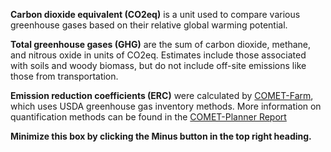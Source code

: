 
**Carbon dioxide equivalent (CO2eq)** is a unit used to compare various
greenhouse gases based on their relative global warming potential.

**Total greenhouse gases (GHG)** are the sum of carbon dioxide, methane,
and nitrous oxide in units of CO2eq. Estimates include those associated
with soils and woody biomass, but do not include off-site emissions like
those from transportation.

**Emission reduction coefficients (ERC)** were calculated by
<a href="https://comet-farm.com/" target="_blank"> COMET-Farm</a>, which
uses USDA greenhouse gas inventory methods. More information on
quantification methods can be found in the
<a href="https://storage.googleapis.com/comet_public_directory/planner50states/pdfs/COMET-PlannerReport.pdf" target="_blank">
COMET-Planner Report</a>

**Minimize this box by clicking the Minus button in the top right
heading.**
